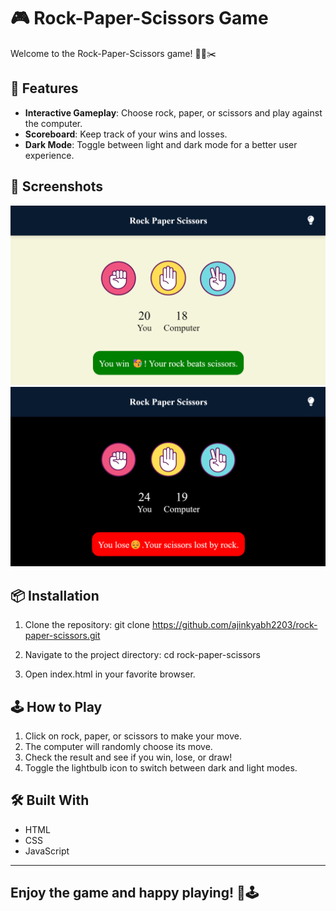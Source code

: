 # 🎮 Rock-Paper-Scissors Game
Welcome to the Rock-Paper-Scissors game! 🤘📄✂️

## 🚀 Features
- **Interactive Gameplay**: Choose rock, paper, or scissors and play against the computer.
- **Scoreboard**: Keep track of your wins and losses.
- **Dark Mode**: Toggle between light and dark mode for a better user experience.

## 📸 Screenshots

![Gameplay Screenshot](screenshots/gamePlay_lightMode.png)
![Gameplay Screenshot](screenshots/gamePlay_darkMode.png)


## 📦 Installation
1. Clone the repository:
git clone https://github.com/ajinkyabh2203/rock-paper-scissors.git

2. Navigate to the project directory:
cd rock-paper-scissors

3. Open index.html in your favorite browser.

## 🕹️ How to Play
1. Click on rock, paper, or scissors to make your move.
2. The computer will randomly choose its move.
3. Check the result and see if you win, lose, or draw!
4. Toggle the lightbulb icon to switch between dark and light modes.

## 🛠️ Built With
- HTML
- CSS
- JavaScript

---

## Enjoy the game and happy playing! 🎉🕹️
